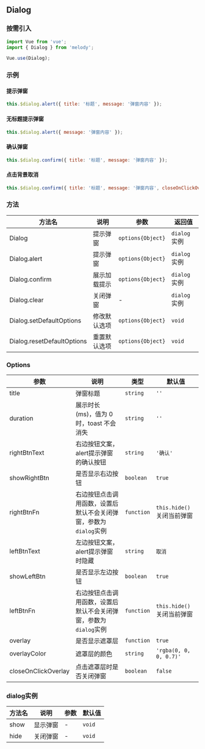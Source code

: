 ## Dialog

### 按需引入

```js
import Vue from 'vue';
import { Dialog } from 'melody';

Vue.use(Dialog);
```

### 示例

#### 提示弹窗

```js
this.$dialog.alert({ title: '标题', message: '弹窗内容' });
```

#### 无标题提示弹窗

```js
this.$dialog.alert({ message: '弹窗内容' });
```

#### 确认弹窗

```js
this.$dialog.confirm({ title: '标题', message: '弹窗内容' });
```

#### 点击背景取消

```js
this.$dialog.confirm({ title: '标题', message: '弹窗内容', closeOnClickOverlay: true });
```

### 方法

| 方法名                     | 说明         | 参数              | 返回值       |
| -------------------------- | ------------ | ----------------- | ------------ |
| Dialog                     | 提示弹窗     | `options{Object}` | `dialog`实例 |
| Dialog.alert               | 提示弹窗     | `options{Object}` | `dialog`实例 |
| Dialog.confirm             | 展示加载提示 | `options{Object}` | `dialog`实例 |
| Dialog.clear               | 关闭弹窗     | -                 | `dialog`实例 |
| Dialog.setDefaultOptions   | 修改默认选项 | `options{Object}` | `void`       |
| Dialog.resetDefaultOptions | 重置默认选项 | `options{Object}` | `void`       |

### Options

| 参数                | 说明                                                         | 类型       | 默认值                    |
| ------------------- | ------------------------------------------------------------ | ---------- | ------------------------- |
| title               | 弹窗标题                                                     | `string`   | `''`                      |
| duration            | 展示时长(ms)，值为 0 时，toast 不会消失                      | `string`   | `''`                      |
| rightBtnText        | 右边按钮文案，alert提示弹窗的确认按钮                        | `string`   | `'确认'`                  |
| showRightBtn        | 是否显示右边按钮                                             | `boolean`  | `true`                    |
| rightBtnFn          | 右边按钮点击调用函数，设置后默认不会关闭弹窗，参数为`dialog`实例 | `function` | `this.hide()`关闭当前弹窗 |
| leftBtnText         | 左边按钮文案，alert提示弹窗时隐藏                            | `string`   | `取消`                    |
| showLeftBtn         | 是否显示左边按钮                                             | `boolean`  | `true`                    |
| leftBtnFn           | 右边按钮点击调用函数，设置后默认不会关闭弹窗，参数为`dialog`实例 | `function` | `this.hide()`关闭当前弹窗 |
| overlay             | 是否显示遮罩层                                               | `function` | `true`                    |
| overlayColor        | 遮罩层的颜色                                                 | `string`   | `'rgba(0, 0, 0, 0.7)'`    |
| closeOnClickOverlay | 点击遮罩层时是否关闭弹窗                                     | `boolean`  | `false`                   |

### dialog实例

| 方法名 | 说明     | 参数 | 默认值 |
| ------ | -------- | ---- | ------ |
| show   | 显示弹窗 | -    | `void` |
| hide   | 关闭弹窗 | -    | `void` |

